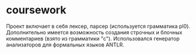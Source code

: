 # coursework
Проект включает в себя лексер, парсер (используется грамматика pl0). Дополнительно имеется возможность создания строчных и блочных комментариев (взято из грамматики "с"). Использовался генератор анализаторов для формальных языков ANTLR.
